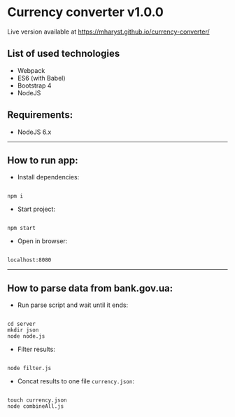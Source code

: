 # Currency converter v1.0.0

Live version available at https://mharyst.github.io/currency-converter/

## List of used technologies
- Webpack
- ES6 (with Babel)
- Bootstrap 4
- NodeJS

## Requirements:
* NodeJS 6.x

---

## How to run app:

* Install dependencies:

```

npm i
```

* Start project:
```

npm start
```

* Open in browser:
```

localhost:8080
```

---

## How to parse data from bank.gov.ua:

* Run parse script and wait until it ends:
```

cd server
mkdir json
node node.js
```

* Filter results:
```

node filter.js
```

* Concat results to one file `currency.json`:
```

touch currency.json
node combineAll.js
```
